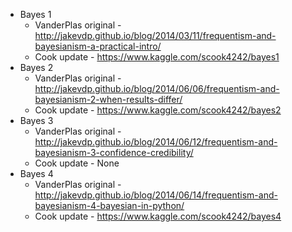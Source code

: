 - Bayes 1
  - VanderPlas original - http://jakevdp.github.io/blog/2014/03/11/frequentism-and-bayesianism-a-practical-intro/
  - Cook update - https://www.kaggle.com/scook4242/bayes1
- Bayes 2
  - VanderPlas original - http://jakevdp.github.io/blog/2014/06/06/frequentism-and-bayesianism-2-when-results-differ/
  - Cook update - https://www.kaggle.com/scook4242/bayes2
- Bayes 3
  - VanderPlas original - http://jakevdp.github.io/blog/2014/06/12/frequentism-and-bayesianism-3-confidence-credibility/
  - Cook update - None
- Bayes 4
  - VanderPlas original - http://jakevdp.github.io/blog/2014/06/14/frequentism-and-bayesianism-4-bayesian-in-python/
  - Cook update - https://www.kaggle.com/scook4242/bayes4

